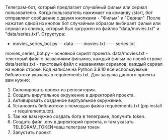 Телеграм-бот, который предлагает случайный фильм или сериал пользователю. Когда пользователь 
нажимает на команду /start, бот отправляет сообщение с двумя кнопками - "Фильм" и "Сериал". 
После нажатия одной из кнопок бот случайным образом выбирает фильм или сериал из списка, который 
был загружен из файлов "data/movies.txt" и "data/series.txt".
Структура:
- movies_series_bot.py
-- data
---- movies.txt
---- series.txt

movies_series_bot.py - основной скрипт проекта.
data/movies.txt - текстовый файл с названиями фильмов, каждый фильм на новой строке.
data/series.txt - текстовый файл с названиями сериалов, каждый сериал на новой строке.
Код написан на Python 3.9.10 все используемые библиотеки указаны в requirements.txt. 
Для запуска данного проекта вам нужно:
1. Склонировать проект из репозитория.
2. Создать вирутальное окружение в директорий проекта. 
3. Активировать созданное виртуальное окружение.
4. Установить библиотеки с помощью файла requirements.txt (pip install -r requirements.txt).
5. Так же вам нужно создать бота в телеграме, получить token.
6. Создать файл .env в директорий проекта, и там указать TELEGRAM_TOKEN=ваш телеграм токен
7. Запустить проект.
